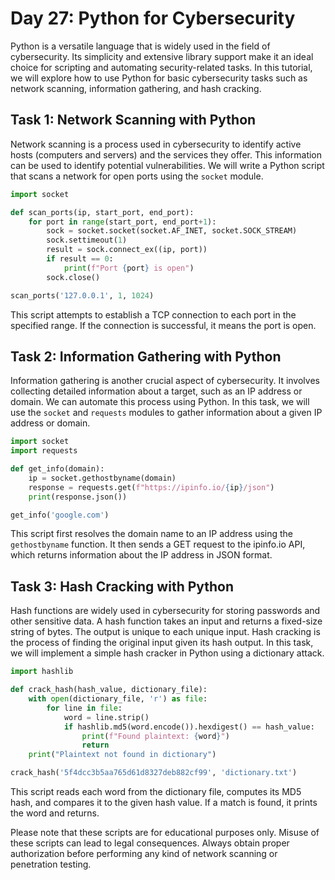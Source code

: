# Day 27: Python for Cybersecurity

Python is a versatile language that is widely used in the field of cybersecurity. Its simplicity and extensive library support make it an ideal choice for scripting and automating security-related tasks. In this tutorial, we will explore how to use Python for basic cybersecurity tasks such as network scanning, information gathering, and hash cracking.

## Task 1: Network Scanning with Python

Network scanning is a process used in cybersecurity to identify active hosts (computers and servers) and the services they offer. This information can be used to identify potential vulnerabilities. We will write a Python script that scans a network for open ports using the `socket` module.

```python
import socket

def scan_ports(ip, start_port, end_port):
    for port in range(start_port, end_port+1):
        sock = socket.socket(socket.AF_INET, socket.SOCK_STREAM)
        sock.settimeout(1)
        result = sock.connect_ex((ip, port))
        if result == 0:
            print(f"Port {port} is open")
        sock.close()

scan_ports('127.0.0.1', 1, 1024)
```

This script attempts to establish a TCP connection to each port in the specified range. If the connection is successful, it means the port is open.

## Task 2: Information Gathering with Python

Information gathering is another crucial aspect of cybersecurity. It involves collecting detailed information about a target, such as an IP address or domain. We can automate this process using Python. In this task, we will use the `socket` and `requests` modules to gather information about a given IP address or domain.

```python
import socket
import requests

def get_info(domain):
    ip = socket.gethostbyname(domain)
    response = requests.get(f"https://ipinfo.io/{ip}/json")
    print(response.json())

get_info('google.com')
```

This script first resolves the domain name to an IP address using the `gethostbyname` function. It then sends a GET request to the ipinfo.io API, which returns information about the IP address in JSON format.

## Task 3: Hash Cracking with Python

Hash functions are widely used in cybersecurity for storing passwords and other sensitive data. A hash function takes an input and returns a fixed-size string of bytes. The output is unique to each unique input. Hash cracking is the process of finding the original input given its hash output. In this task, we will implement a simple hash cracker in Python using a dictionary attack.

```python
import hashlib

def crack_hash(hash_value, dictionary_file):
    with open(dictionary_file, 'r') as file:
        for line in file:
            word = line.strip()
            if hashlib.md5(word.encode()).hexdigest() == hash_value:
                print(f"Found plaintext: {word}")
                return
    print("Plaintext not found in dictionary")

crack_hash('5f4dcc3b5aa765d61d8327deb882cf99', 'dictionary.txt')
```

This script reads each word from the dictionary file, computes its MD5 hash, and compares it to the given hash value. If a match is found, it prints the word and returns.

Please note that these scripts are for educational purposes only. Misuse of these scripts can lead to legal consequences. Always obtain proper authorization before performing any kind of network scanning or penetration testing.